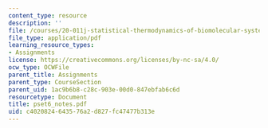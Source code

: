 ```yaml
---
content_type: resource
description: ''
file: /courses/20-011j-statistical-thermodynamics-of-biomolecular-systems-be-011j-spring-2004/c4020824643576a2d827fc47477b313e_pset6_notes.pdf
file_type: application/pdf
learning_resource_types:
- Assignments
license: https://creativecommons.org/licenses/by-nc-sa/4.0/
ocw_type: OCWFile
parent_title: Assignments
parent_type: CourseSection
parent_uid: 1ac9b6b8-c28c-903e-00d0-847ebfab6c6d
resourcetype: Document
title: pset6_notes.pdf
uid: c4020824-6435-76a2-d827-fc47477b313e
---
```

